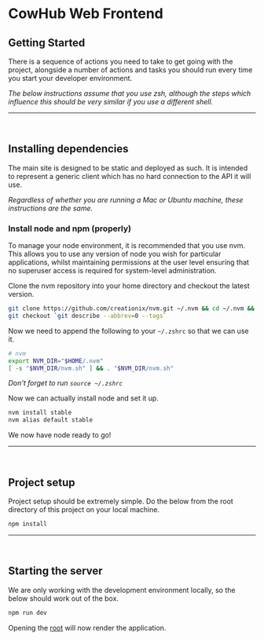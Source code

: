 # CowHub Web Frontend

## Getting Started

There is a sequence of actions you need to take to get going with the project, alongside a number of actions and tasks you should run every time you start your developer environment.

_The below instructions assume that you use zsh, although the steps which influence this should be very similar if you use a different shell._

---
<br>

## Installing dependencies

The main site is designed to be static and deployed as such. It is intended to represent a generic client which has no hard connection to the API it will use.

_Regardless of whether you are running a Mac or Ubuntu machine, these instructions are the same._

### Install node and npm (properly)

To manage your node environment, it is recommended that you use nvm. This allows you to use any version of node you wish for particular applications, whilst maintaining permissions at the user level ensuring that no superuser access is required for system-level administration.

Clone the nvm repository into your home directory and checkout the latest version.

```bash
git clone https://github.com/creationix/nvm.git ~/.nvm && cd ~/.nvm && \
git checkout `git describe --abbrev=0 --tags`
```

Now we need to append the following to your `~/.zshrc` so that we can use it.

```bash
# nvm
export NVM_DIR="$HOME/.nvm"
[ -s "$NVM_DIR/nvm.sh" ] && . "$NVM_DIR/nvm.sh"
```

_Don't forget to run `source ~/.zshrc`_

Now we can actually install node and set it up.

```bash
nvm install stable
nvm alias default stable
```

We now have node ready to go!

---
<br>

## Project setup

Project setup should be extremely simple. Do the below from the root directory of this project on your local machine.

```bash
npm install
```

---
<br>

## Starting the server

We are only working with the development environment locally, so the below should work out of the box.

```bash
npm run dev
```

Opening the [root](http://localhost:10204/) will now render the application.
